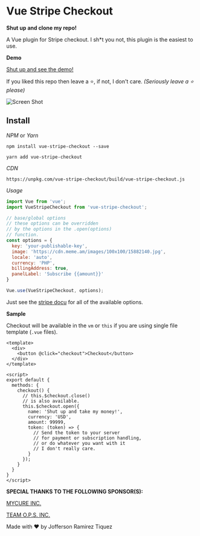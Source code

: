 # Vue Stripe Checkout

**Shut up and clone my repo!**

A Vue plugin for Stripe checkout. I sh\*t you not, this plugin is the easiest to use. 

**Demo**

[Shut up and see the demo!](https://jofftiquez.github.io/vue-stripe-checkout/)

If you liked this repo then leave a :star:, if not, I don't care. *(Seriously leave a :star: please)*

![Screen Shot](https://i.imgur.com/XZgLVwT.png)

## Install

*NPM* or *Yarn*

`npm install vue-stripe-checkout --save`

`yarn add vue-stripe-checkout`

*CDN*

`https://unpkg.com/vue-stripe-checkout/build/vue-stripe-checkout.js`

*Usage*

```javascript
import Vue from 'vue';
import VueStripeCheckout from 'vue-stripe-checkout';

// base/global options
// these options can be overridden 
// by the options in the .open(options) 
// function.
const options = {
  key: 'your-publishable-key',
  image: 'https://cdn.meme.am/images/100x100/15882140.jpg',
  locale: 'auto',
  currency: 'PHP',
  billingAddress: true,
  panelLabel: 'Subscribe {{amount}}'
}

Vue.use(VueStripeCheckout, options);
```

Just see the [stripe docu](https://stripe.com/docs/checkout#integration-simple-options) for all of the available options.

**Sample**

Checkout will be available in the `vm` or `this` if you are using single file template (`.vue` files).

```vue
<template>
  <div>
    <button @click="checkout">Checkout</button>
  </div>
</template>

<script>
export default {
  methods: {
    checkout() {
      // this.$checkout.close() 
      // is also available.
      this.$checkout.open({
        name: 'Shut up and take my money!',
        currency: 'USD',
        amount: 99999,
        token: (token) => {
          // Send the token to your server
          // for payment or subscription handling,
          // or do whatever you want with it
          // I don't really care. 
        } 
      });
    }
  }
}
</script>
```

**SPECIAL THANKS TO THE FOLLOWING SPONSOR(S):**

[MYCURE INC.](https://www.mycure.md)

[TEAM O.P.S. INC.](http://myteamops.com/)

Made with :heart: by Jofferson Ramirez Tiquez

